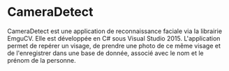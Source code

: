 # CameraDetect

CameraDetect est une application de reconnaissance faciale via la librairie EmguCV. Elle est développée en C# sous Visual Studio 2015. L'application permet de repérer un visage, de prendre une photo de ce même visage et de l'enregistrer dans une base de donnée, associé avec le nom et le prénom de la personne.
